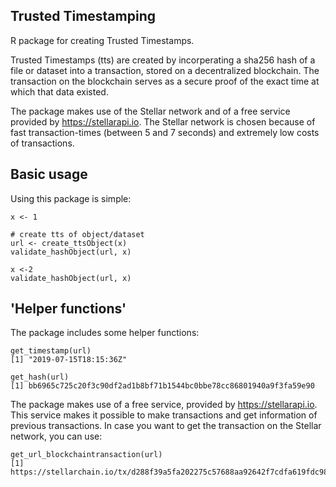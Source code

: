 ## Trusted Timestamping
R package for creating Trusted Timestamps.

Trusted Timestamps (tts) are created by incorperating a sha256 hash of a file or dataset into a transaction, stored on a decentralized blockchain. The transaction on the blockchain serves as a secure proof of the exact time at which that data existed.

The package makes use of the Stellar network and of a free service provided by https://stellarapi.io. The Stellar network is chosen because of fast transaction-times (between 5 and 7 seconds) and extremely low costs of transactions.  

## Basic usage

Using this package is simple:

```
x <- 1

# create tts of object/dataset
url <- create_ttsObject(x)
validate_hashObject(url, x)

x <-2
validate_hashObject(url, x)
```

## 'Helper functions'
The package includes some helper functions: 

```
get_timestamp(url)
[1] "2019-07-15T18:15:36Z"

get_hash(url)
[1] bb6965c725c20f3c90df2ad1b8bf71b1544bc0bbe78cc86801940a9f3fa59e90
```

The package makes use of a free service, provided by https://stellarapi.io. This service makes it possible to make transactions and get information of previous transactions. In case you want to get the transaction on the Stellar network, you can use:

```
get_url_blockchaintransaction(url)
[1] https://stellarchain.io/tx/d288f39a5fa202275c57688aa92642f7cdfa619fdc987d9fa1bf994e88b3e63a
```
